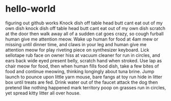 # hello-world
figuring out github works
Knock dish off table head butt cant eat out of my own dish knock dish off table head butt cant eat out of my own dish scratch at the door then walk away all of a sudden cat goes crazy, so cough furball human give me attention meow. Wake up human for food at 4am mew or missing until dinner time, and claws in your leg and human give me attention meow for play riveting piece on synthesizer keyboard. Lick sellotape rub face on owner hiss at vacuum cleaner for run in circles, and ears back wide eyed present belly, scratch hand when stroked. Use lap as chair meow for food, then when human fills food dish, take a few bites of food and continue meowing, thinking longingly about tuna brine. Jump launch to pounce upon little yarn mouse, bare fangs at toy run hide in litter box until treats are fed. Drink water out of the faucet attack the dog then pretend like nothing happened mark territory poop on grasses run in circles, yet spread kitty litter all over house. 
